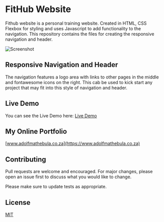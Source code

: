 # FitHub Website 
Fithub website is a personal training website. Created in HTML, CSS Flexbox for styling and uses Javascript to add functionality to the navigation.
This repository contains the files for creating the responsive navigation and header.

![Screenshot](https://github.com/adolfmathebula/FitHub-Website-Responsive-Navigation-and-Header/blob/main/fithubscreenshot.png)

## Responsive Navigation and Header
The navigation features a logo area with links to other pages in the middle and fontawesome icons on the right. This cab be used to kick start any project that may fit into this style of navigation and header.

## Live Demo
You can see the Live Demo here: [Live Demo](https://fithubonline.netlify.app/)

## My Online Portfolio
[www.adolfmathebula.co.za](https://www.adolfmathebula.co.za)

## Contributing

Pull requests are welcome and encouraged. For major changes, please open an issue first
to discuss what you would like to change.

Please make sure to update tests as appropriate.

## License

[MIT](https://choosealicense.com/licenses/mit/)